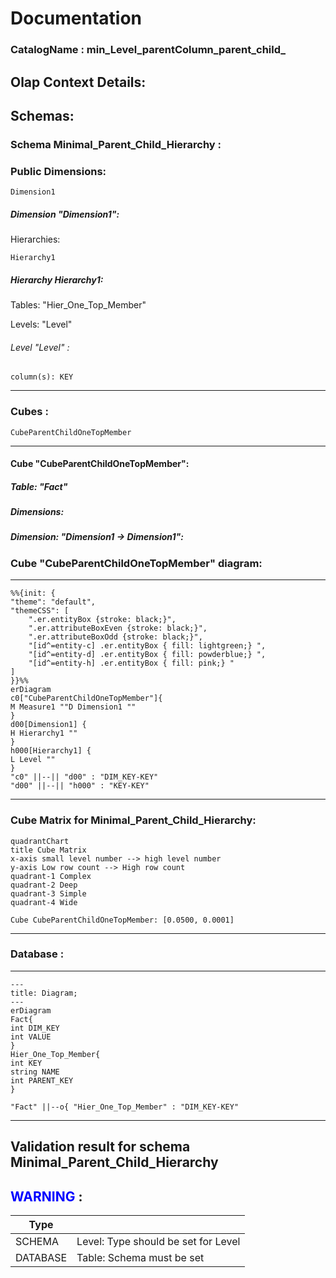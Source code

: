 # Documentation
### CatalogName : min_Level_parentColumn_parent_child_
## Olap Context Details:
## Schemas:
### Schema Minimal_Parent_Child_Hierarchy : 
### Public Dimensions:

    Dimension1

##### Dimension "Dimension1":

Hierarchies:

    Hierarchy1

##### Hierarchy Hierarchy1:

Tables: "Hier_One_Top_Member"

Levels: "Level"

###### Level "Level" :

    column(s): KEY

---
### Cubes :

    CubeParentChildOneTopMember

---
#### Cube "CubeParentChildOneTopMember":

    

##### Table: "Fact"

##### Dimensions:
##### Dimension: "Dimension1 -> Dimension1":

### Cube "CubeParentChildOneTopMember" diagram:

---

```mermaid
%%{init: {
"theme": "default",
"themeCSS": [
    ".er.entityBox {stroke: black;}",
    ".er.attributeBoxEven {stroke: black;}",
    ".er.attributeBoxOdd {stroke: black;}",
    "[id^=entity-c] .er.entityBox { fill: lightgreen;} ",
    "[id^=entity-d] .er.entityBox { fill: powderblue;} ",
    "[id^=entity-h] .er.entityBox { fill: pink;} "
]
}}%%
erDiagram
c0["CubeParentChildOneTopMember"]{
M Measure1 ""D Dimension1 ""
}
d00[Dimension1] {
H Hierarchy1 ""
}
h000[Hierarchy1] {
L Level ""
}
"c0" ||--|| "d00" : "DIM_KEY-KEY"
"d00" ||--|| "h000" : "KEY-KEY"
```
---
### Cube Matrix for Minimal_Parent_Child_Hierarchy:
```mermaid
quadrantChart
title Cube Matrix
x-axis small level number --> high level number
y-axis Low row count --> High row count
quadrant-1 Complex
quadrant-2 Deep
quadrant-3 Simple
quadrant-4 Wide

Cube CubeParentChildOneTopMember: [0.0500, 0.0001]
```
---
### Database :
---
```mermaid
---
title: Diagram;
---
erDiagram
Fact{
int DIM_KEY
int VALUE
}
Hier_One_Top_Member{
int KEY
string NAME
int PARENT_KEY
}

"Fact" ||--o{ "Hier_One_Top_Member" : "DIM_KEY-KEY"
```
---
## Validation result for schema Minimal_Parent_Child_Hierarchy
## <span style='color: blue;'>WARNING</span> : 
|Type|   |
|----|---|
|SCHEMA|Level: Type should be set for Level|
|DATABASE|Table: Schema must be set|
